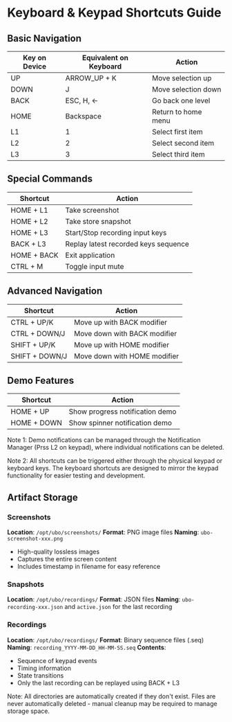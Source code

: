 # Keyboard & Keypad Shortcuts Guide

## Basic Navigation
| Key on Device | Equivalent on Keyboard | Action |
|----------|-----------------|---------|
| UP | ARROW_UP  + K | Move selection up |
| DOWN | J | Move selection down |
| BACK | ESC, H, ← | Go back one level |
| HOME | Backspace | Return to home menu |
| L1 | 1 | Select first item |
| L2 | 2 | Select second item |
| L3 | 3 | Select third item |

## Special Commands
| Shortcut | Action |
|----------|---------|
| HOME + L1 | Take screenshot |
| HOME + L2 | Take store snapshot |
| HOME + L3 | Start/Stop recording input keys |
| BACK + L3 | Replay latest recorded keys sequence |
| HOME + BACK | Exit application |
| CTRL + M | Toggle input mute |

## Advanced Navigation
| Shortcut | Action |
|----------|---------|
| CTRL + UP/K | Move up with BACK modifier |
| CTRL + DOWN/J | Move down with BACK modifier |
| SHIFT + UP/K | Move up with HOME modifier |
| SHIFT + DOWN/J | Move down with HOME modifier |

## Demo Features
| Shortcut | Action |
|----------|---------|
| HOME + UP | Show progress notification demo |
| HOME + DOWN | Show spinner notification demo |

Note 1: Demo notifications can be managed through the Notification Manager (Prss L2 on keypad), where individual notifications can be deleted.

Note 2: All shortcuts can be triggered either through the physical keypad or keyboard keys. The keyboard shortcuts are designed to mirror the keypad functionality for easier testing and development.

## Artifact Storage

### Screenshots
**Location**: `/opt/ubo/screenshots/`
**Format**: PNG image files
**Naming**: `ubo-screenshot-xxx.png`
- High-quality lossless images
- Captures the entire screen content
- Includes timestamp in filename for easy reference

### Snapshots
**Location**: `/opt/ubo/recordings/`
**Format**: JSON files
**Naming**: `ubo-recording-xxx.json` and `active.json` for the last recording


### Recordings
**Location**: `/opt/ubo/recordings/`
**Format**: Binary sequence files (.seq)
**Naming**: `recording_YYYY-MM-DD_HH-MM-SS.seq`
**Contents**:
- Sequence of keypad events
- Timing information
- State transitions
- Only the last recording can be replayed using BACK + L3

Note: All directories are automatically created if they don't exist. Files are never automatically deleted - manual cleanup may be required to manage storage space.